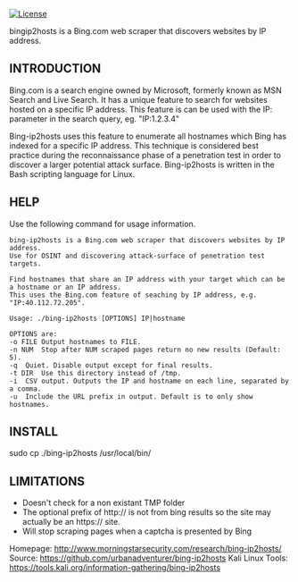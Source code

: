 [![License](https://img.shields.io/badge/license-GPLv2-green.svg)](https://raw.githubusercontent.com/urbanadventurer/whatweb/master/LICENSE)

bingip2hosts is a Bing.com web scraper that discovers websites by IP address.

INTRODUCTION
------------
Bing.com is a search engine owned by Microsoft, formerly known as MSN Search and Live Search. It has a unique feature to search for websites hosted on a specific IP address. This feature is can be used with the IP: parameter in the search query, eg. "IP:1.2.3.4"

Bing-ip2hosts uses this feature to enumerate all hostnames which Bing has indexed for a specific IP address. This technique is considered best practice during the reconnaissance phase of a penetration test in order to discover a larger potential attack surface. Bing-ip2hosts is written in the Bash scripting language for Linux.

HELP
-------
Use the following command for usage information.

```
bing-ip2hosts is a Bing.com web scraper that discovers websites by IP address.
Use for OSINT and discovering attack-surface of penetration test targets.

Find hostnames that share an IP address with your target which can be a hostname or an IP address.
This uses the Bing.com feature of seaching by IP address, e.g. "IP:40.112.72.205".

Usage: ./bing-ip2hosts [OPTIONS] IP|hostname

OPTIONS are:
-o FILE	Output hostnames to FILE.
-n NUM	Stop after NUM scraped pages return no new results (Default: 5).
-q	Quiet. Disable output except for final results.
-t DIR	Use this directory instead of /tmp.
-i	CSV output. Outputs the IP and hostname on each line, separated by a comma.
-u	Include the URL prefix in output. Default is to only show hostnames.

```

INSTALL
-------
sudo cp ./bing-ip2hosts /usr/local/bin/


LIMITATIONS
-----------
* Doesn't check for a non existant TMP folder
* The optional prefix of http:// is not from bing results so the site may actually be an https:// site.
* Will stop scraping pages when a captcha is presented by Bing

Homepage: http://www.morningstarsecurity.com/research/bing-ip2hosts/
Source: https://github.com/urbanadventurer/bing-ip2hosts
Kali Linux Tools: https://tools.kali.org/information-gathering/bing-ip2hosts
